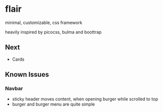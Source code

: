 # flair

minimal, customizable, css framework

heavily inspired by picocss, bulma and boottrap

## Next

-   Cards

## Known Issues

### Navbar

-   sticky header moves content, when opening burger while scrolled to top
-   burger and burger menu are quite simple
